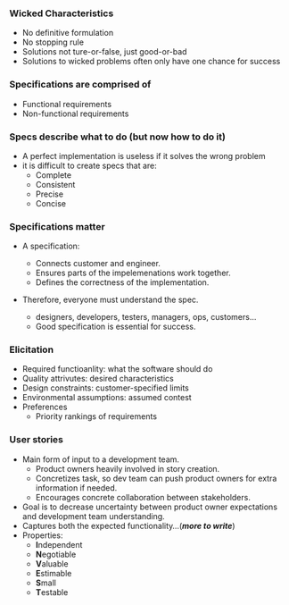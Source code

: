 ### Wicked Characteristics

- No definitive formulation
- No stopping rule
- Solutions not ture-or-false, just good-or-bad
- Solutions to wicked problems often only have one chance for success



### Specifications are comprised of 

- Functional requirements
- Non-functional requirements



### Specs describe what to do (but now how to do it)

- A perfect implementation is useless if it solves the wrong problem
- it is difficult to create specs that are:
  - Complete
  - Consistent
  - Precise 
  - Concise



### Specifications matter

- A specification:
  - Connects customer and engineer.
  - Ensures parts of the impelemenations work together.
  - Defines the correctness of the implementation.


- Therefore, everyone must understand the spec.
  - designers, developers, testers, managers, ops, customers...
  - Good specification is essential for success.



### Elicitation

- Required functioanlity: what the software should do
- Quality attrivutes: desired characteristics
- Design constraints: customer-specified limits
- Environmental assumptions: assumed contest
- Preferences
  - Priority rankings of requirements



### User stories

- Main form of input to a development team.
  - Product owners heavily involved in story creation.
  - Concretizes task, so dev team can push product owners for extra information if needed.
  - Encourages concrete collaboration between stakeholders.
- Goal is to decrease uncertainty between product owner expectations and development team understanding.
- Captures both the expected functionality…(***more to write***)
- Properties: 
  - **I**ndependent
  - **N**egotiable
  - **V**aluable
  - **E**stimable
  - **S**mall
  - **T**estable

